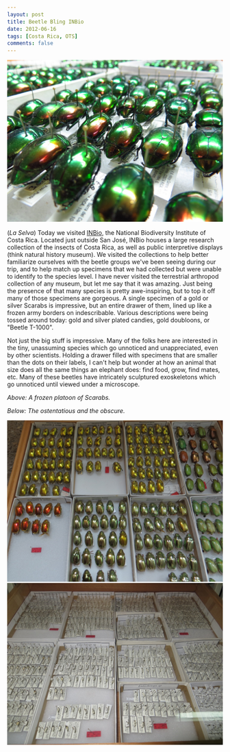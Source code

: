 ```yaml
---
layout: post
title: Beetle Bling INBio
date: 2012-06-16
tags: [Costa Rica, OTS]
comments: false
---
```


![scarab army](/images/img_1255-copy.jpg)

(*La Selva*) Today we visited [INBio](http://www.inbio.ac.cr/en/default.html), the National Biodiversity Institute of Costa Rica. Located just outside San José, INBio houses a large research collection of the insects of Costa Rica, as well as public interpretive displays (think natural history museum). We visited the collections to help better familiarize ourselves with the beetle groups we've been seeing during our trip, and to help match up specimens that we had collected but were unable to identify to the species level. I have never visited the terrestrial arthropod collection of any museum, but let me say that it was amazing. Just being the presence of that many species is pretty awe-inspiring, but to top it off many of those specimens are gorgeous. A single specimen of a gold or silver Scarabs is impressive, but an entire drawer of them, lined up like a frozen army borders on indescribable. Various descriptions were being tossed around today: gold and silver plated candies, gold doubloons, or "Beetle T-1000".

Not just the big stuff is impressive. Many of the folks here are interested in the tiny, unassuming species which go unnoticed and unappreciated, even by other scientists. Holding a drawer filled with specimens that are smaller than the dots on their labels, I can't help but wonder at how an animal that size does all the same things an elephant does: find food, grow, find mates, etc. Many of these beetles have intricately sculptured exoskeletons which go unnoticed until viewed under a microscope.

*Above: A frozen platoon of Scarabs.*

*Below: The ostentatious and the obscure.*

![glittering](/images/img_1335-copy.jpg)
![tiny beetles](/images/img_1391-copy.jpg)


